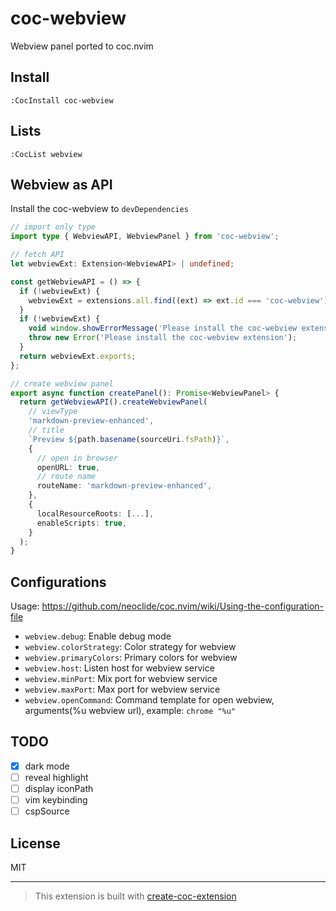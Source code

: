 # coc-webview

Webview panel ported to coc.nvim

## Install

`:CocInstall coc-webview`

## Lists

`:CocList webview`

## Webview as API

Install the coc-webview to `devDependencies`

```typescript
// import only type
import type { WebviewAPI, WebviewPanel } from 'coc-webview';

// fetch API
let webviewExt: Extension<WebviewAPI> | undefined;

const getWebviewAPI = () => {
  if (!webviewExt) {
    webviewExt = extensions.all.find((ext) => ext.id === 'coc-webview') as Extension<WebviewAPI> | undefined;
  }
  if (!webviewExt) {
    void window.showErrorMessage('Please install the coc-webview extension');
    throw new Error('Please install the coc-webview extension');
  }
  return webviewExt.exports;
};

// create webview panel
export async function createPanel(): Promise<WebviewPanel> {
  return getWebviewAPI().createWebviewPanel(
    // viewType
    'markdown-preview-enhanced',
    // title
    `Preview ${path.basename(sourceUri.fsPath)}`,
    {
      // open in browser
      openURL: true,
      // route name
      routeName: 'markdown-preview-enhanced',
    },
    {
      localResourceRoots: [...],
      enableScripts: true,
    }
  );
}
```

## Configurations

Usage: https://github.com/neoclide/coc.nvim/wiki/Using-the-configuration-file

- `webview.debug`: Enable debug mode
- `webview.colorStrategy`: Color strategy for webview
- `webview.primaryColors`: Primary colors for webview
- `webview.host`: Listen host for webview service
- `webview.minPort`: Mix port for webview service
- `webview.maxPort`: Max port for webview service
- `webview.openCommand`: Command template for open webview, arguments(%u webview url), example: `chrome "%u"`

## TODO

- [x] dark mode
- [ ] reveal highlight
- [ ] display iconPath
- [ ] vim keybinding
- [ ] cspSource

## License

MIT

---

> This extension is built with [create-coc-extension](https://github.com/fannheyward/create-coc-extension)
